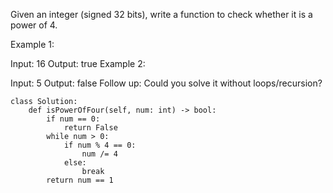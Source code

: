 Given an integer (signed 32 bits), write a function to check whether it is a power of 4.

Example 1:

Input: 16
Output: true
Example 2:

Input: 5
Output: false
Follow up: Could you solve it without loops/recursion?

```
class Solution:
    def isPowerOfFour(self, num: int) -> bool:
        if num == 0:
            return False
        while num > 0:
            if num % 4 == 0:
                num /= 4
            else:
                break
        return num == 1       
 ```
